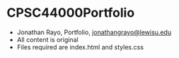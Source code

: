 # CPSC44000Portfolio
- Jonathan Rayo, Portfolio, jonathangrayo@lewisu.edu
- All content is original
- Files required are index.html and styles.css